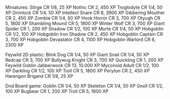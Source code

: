 Miniatures:
Stirge CR 1/8, 25 XP
Nothic CR 2, 450 XP
Troglodyte CR 1/4, 50 XP
Grimlock CR 1/4, 50 XP
Intellect Snare CR 8, 3900 XP
Gibbering Mouther CR 2, 450 XP
Zombie CR 1/4, 50 XP
Hook Horror CR 3, 700 XP
Otyugh CR 5, 1800 XP
Shambling Mound CR 5, 1800 XP 
Winter Wolf CR 3, 700 XP
Giant Spider CR 1, 200 XP
Shadow CR 1/2, 100 XP
Morte CR 1/4, 50 XP
Hobgoblin CR 1/2, 100 XP
Hobgoblin Iron Shadow CR 2, 450 XP
Hobgoblin Captain CR 3, 700 XP
Hobgoblin Devastator CR 4, 1100 XP
Hobgoblin Warlord CR 6, 2300 XP

Feywild 2D plastic:
Blink Dog CR 1/4, 50 XP
Giant Snail CR 1/4, 50 XP
Redcap CR 3, 700 XP
Bullywug Knight CR 3, 700 XP
Quickling CR 1, 200 XP
Feywild Goblin
Jabberwock CR 13, 10.000 XP
Myconoid Adult CR 1/2, 100 XP
Darkling CR 1/2, 100 XP
Troll CR 5, 1800 XP
Peryton CR 2, 450 XP
Harengon Brigand CR 1/8, 25 XP

Dnd Board game:
Goblin CR 1/4, 50 XP
Skeleton CR 1/4, 50 XP
Gnoll CR 1/2, 100 XP
Bugbear CR 1, 200 XP
Troll CR 5, 1800 XP
